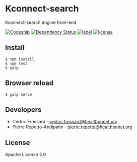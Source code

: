 Kconnect-search
===============

Kconnect-search engine front-end

[![Codeship](https://img.shields.io/codeship/5adf2b70-cc1b-0134-5887-021bb1a52c15.svg)](https://app.codeship.com/projects/200080)
[![Dependency Status](https://gemnasium.com/badges/github.com/healthonnet/Kconnect-search.svg)](https://gemnasium.com/github.com/healthonnet/Kconnect-search)
[![label](https://img.shields.io/github/issues/healthonnet/Kconnect-search.svg)](https://github.com/healthonnet/Kconnect-search/issues)
[![license](https://img.shields.io/github/license/healthonnet/Kconnect-search.svg)](https://github.com/healthonnet/Kconnect-search/blob/master/LICENSE)

## Install

```
$ npm install
$ npm test
$ gulp
```

## Browser reload

```
$ gulp serve
```

## Developers

* Cédric Frossard - <cedric.frossard@healthonnet.org>
* Pierre Repetto-Andipatin - <pierre.repetto@healthonnet.org>

## License

Apache License 2.0
